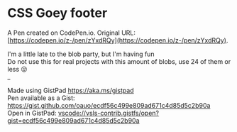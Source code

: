 # CSS Goey footer

A Pen created on CodePen.io. Original URL: [https://codepen.io/z-/pen/zYxdRQy](https://codepen.io/z-/pen/zYxdRQy).

I'm a little late to the blob party, but I'm having fun  
Do not use this for real projects with this amount of blobs, use 24 of them or less 😛  
_  
  
Made using GistPad https://aka.ms/gistpad  
Pen available as a Gist: https://gist.github.com/oauo/ecdf56c499e809ad671c4d85d5c2b90a  
Open in GistPad: <vscode://vsls-contrib.gistfs/open?gist=ecdf56c499e809ad671c4d85d5c2b90a>
